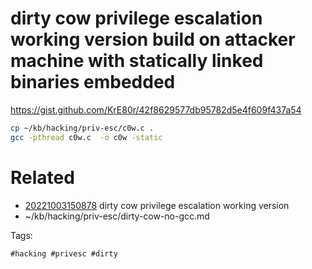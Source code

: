 # dirty cow privilege escalation working version build on attacker machine with statically linked binaries embedded
https://gist.github.com/KrE80r/42f8629577db95782d5e4f609f437a54

```bash
cp ~/kb/hacking/priv-esc/c0w.c .
gcc -pthread c0w.c  -o c0w -static
```
# Related

- [20221003150878](/zet/20221003150878/README.md) dirty cow privilege escalation working version
- ~/kb/hacking/priv-esc/dirty-cow-no-gcc.md

Tags:

    #hacking #privesc #dirty 
